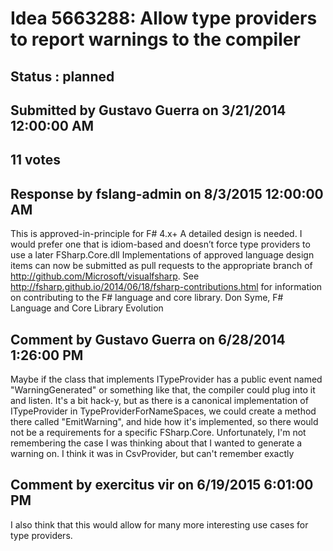 # Idea 5663288: Allow type providers to report warnings to the compiler #

## Status : planned

## Submitted by Gustavo Guerra on 3/21/2014 12:00:00 AM

## 11 votes




## Response by fslang-admin on 8/3/2015 12:00:00 AM

This is approved-in-principle for F# 4.x+
A detailed design is needed. I would prefer one that is idiom-based and doesn’t force type providers to use a later FSharp.Core.dll
Implementations of approved language design items can now be submitted as pull requests to the appropriate branch of http://github.com/Microsoft/visualfsharp. See http://fsharp.github.io/2014/06/18/fsharp-contributions.html for information on contributing to the F# language and core library.
Don Syme, F# Language and Core Library Evolution



## Comment by Gustavo Guerra on 6/28/2014 1:26:00 PM

Maybe if the class that implements ITypeProvider has a public event named "WarningGenerated" or something like that, the compiler could plug into it and listen. It's a bit hack-y, but as there is a canonical implementation of ITypeProvider in TypeProviderForNameSpaces, we could create a method there called "EmitWarning", and hide how it's implemented, so there would not be a requirements for a specific FSharp.Core.
Unfortunately, I'm not remembering the case I was thinking about that I wanted to generate a warning on. I think it was in CsvProvider, but can't remember exactly

## Comment by exercitus vir on 6/19/2015 6:01:00 PM

I also think that this would allow for many more interesting use cases for type providers.

